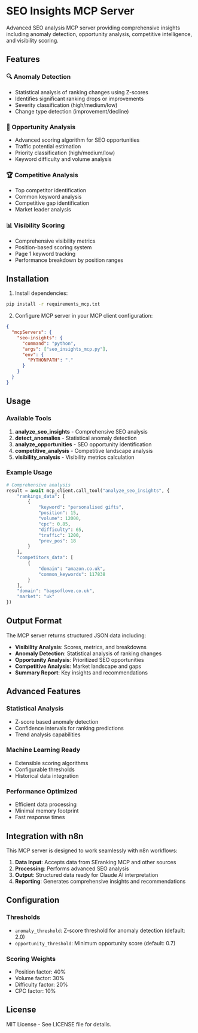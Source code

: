 # SEO Insights MCP Server

Advanced SEO analysis MCP server providing comprehensive insights including anomaly detection, opportunity analysis, competitive intelligence, and visibility scoring.

## Features

### 🔍 **Anomaly Detection**
- Statistical analysis of ranking changes using Z-scores
- Identifies significant ranking drops or improvements
- Severity classification (high/medium/low)
- Change type detection (improvement/decline)

### 🎯 **Opportunity Analysis**
- Advanced scoring algorithm for SEO opportunities
- Traffic potential estimation
- Priority classification (high/medium/low)
- Keyword difficulty and volume analysis

### 🏆 **Competitive Analysis**
- Top competitor identification
- Common keyword analysis
- Competitive gap identification
- Market leader analysis

### 📊 **Visibility Scoring**
- Comprehensive visibility metrics
- Position-based scoring system
- Page 1 keyword tracking
- Performance breakdown by position ranges

## Installation

1. Install dependencies:
```bash
pip install -r requirements_mcp.txt
```

2. Configure MCP server in your MCP client configuration:
```json
{
  "mcpServers": {
    "seo-insights": {
      "command": "python",
      "args": ["seo_insights_mcp.py"],
      "env": {
        "PYTHONPATH": "."
      }
    }
  }
}
```

## Usage

### Available Tools

1. **analyze_seo_insights** - Comprehensive SEO analysis
2. **detect_anomalies** - Statistical anomaly detection
3. **analyze_opportunities** - SEO opportunity identification
4. **competitive_analysis** - Competitive landscape analysis
5. **visibility_analysis** - Visibility metrics calculation

### Example Usage

```python
# Comprehensive analysis
result = await mcp_client.call_tool("analyze_seo_insights", {
    "rankings_data": [
        {
            "keyword": "personalised gifts",
            "position": 15,
            "volume": 12000,
            "cpc": 0.85,
            "difficulty": 65,
            "traffic": 1200,
            "prev_pos": 18
        }
    ],
    "competitors_data": [
        {
            "domain": "amazon.co.uk",
            "common_keywords": 117838
        }
    ],
    "domain": "bagsoflove.co.uk",
    "market": "uk"
})
```

## Output Format

The MCP server returns structured JSON data including:

- **Visibility Analysis**: Scores, metrics, and breakdowns
- **Anomaly Detection**: Statistical analysis of ranking changes
- **Opportunity Analysis**: Prioritized SEO opportunities
- **Competitive Analysis**: Market landscape and gaps
- **Summary Report**: Key insights and recommendations

## Advanced Features

### Statistical Analysis
- Z-score based anomaly detection
- Confidence intervals for ranking predictions
- Trend analysis capabilities

### Machine Learning Ready
- Extensible scoring algorithms
- Configurable thresholds
- Historical data integration

### Performance Optimized
- Efficient data processing
- Minimal memory footprint
- Fast response times

## Integration with n8n

This MCP server is designed to work seamlessly with n8n workflows:

1. **Data Input**: Accepts data from SEranking MCP and other sources
2. **Processing**: Performs advanced SEO analysis
3. **Output**: Structured data ready for Claude AI interpretation
4. **Reporting**: Generates comprehensive insights and recommendations

## Configuration

### Thresholds
- `anomaly_threshold`: Z-score threshold for anomaly detection (default: 2.0)
- `opportunity_threshold`: Minimum opportunity score (default: 0.7)

### Scoring Weights
- Position factor: 40%
- Volume factor: 30%
- Difficulty factor: 20%
- CPC factor: 10%

## License

MIT License - See LICENSE file for details.
